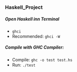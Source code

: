### Haskell_Project 

##### Open Haskell inn Terminal
- `ghci`
- Recommended: `ghci -W`

##### Compile with GHC Compiler:
- Compile: `ghc -o test test.hs`
- Run: `./test`




